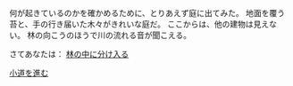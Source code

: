 何が起きているのかを確かめるために、とりあえず庭に出てみた。
地面を覆う苔と、手の行き届いた木々がきれいな庭だ。
ここからは、他の建物は見えない。
林の向こうのほうで川の流れる音が聞こえる。

さてあなたは：
[林の中に分け入る](../beanus/beanus.md)

[小道を進む](../path/path.md)
